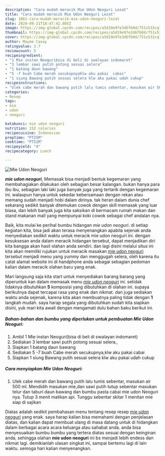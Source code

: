 ```yaml
---
description: "Cara mudah meracik Mie Udon Neoguri Lezat"
title: "Cara mudah meracik Mie Udon Neoguri Lezat"
slug: 1861-cara-mudah-meracik-mie-udon-neoguri-lezat
date: 2020-09-21T18:47:42.805Z
image: https://img-global.cpcdn.com/recipes/a5d19e97e3d6fb0d/751x532cq70/mie-udon-neoguri-foto-resep-utama.jpg
thumbnail: https://img-global.cpcdn.com/recipes/a5d19e97e3d6fb0d/751x532cq70/mie-udon-neoguri-foto-resep-utama.jpg
cover: https://img-global.cpcdn.com/recipes/a5d19e97e3d6fb0d/751x532cq70/mie-udon-neoguri-foto-resep-utama.jpg
author: Mayme Casey
ratingvalue: 3.7
reviewcount: 5
recipeingredient:
- "1 Mie instan Neoguribisa di beli di swalayan indomaret"
- "3 lembar sawi putih potong sesuai selera"
- "1 batang daun bawang"
- "5 -7 buah Cabe merah secukupnyaklw aku pakai  cabai"
- "1 siung Bawang putih sesuai selera klw aku pakai udah cukup"
recipeinstructions:
- "Ulek cabe merah dan bawang putih lalu tumis sebentar, masukan air 500 ml. Mendidih masukan mie,dan sawi putih tutup sebentar masukan telur dan taburi daun bawang dan bumbu pasta cabai mie udon Neoguri nya. Tutup 3 menit matikan api. Tunggu sebentar skitar 1 menitan mie siap di sajikan"
categories:
- Resep
tags:
- mie
- udon
- neoguri

katakunci: mie udon neoguri 
nutrition: 152 calories
recipecuisine: Indonesian
preptime: "PT25M"
cooktime: "PT52M"
recipeyield: "4"
recipecategory: Lunch

---
```



![Mie Udon Neoguri](https://img-global.cpcdn.com/recipes/a5d19e97e3d6fb0d/751x532cq70/mie-udon-neoguri-foto-resep-utama.jpg)

<b><i>mie udon neoguri</i></b>, Memasak bisa menjadi bentuk kegemaran yang membahagiakan dilakukan oleh sebagian besar kalangan. bukan hanya para ibu ibu, sebagian laki laki juga banyak juga yang tertarik dengan kegemaran ini. walaupun hanya untuk sekedar kebersamaan dengan rekan atau memang sudah menjadi hobi dalam dirinya. tak heran dalam dunia chef sekarang sedikit banyak ditemukan cowok dengan skill memasak yang luar biasa, dan lebih banyak juga kita saksikan di bermacam rumah makan dan stand makanan mall yang mempunyai koki cowok sebagai chef andalan nya.



Baik, kita mulai ke perihal bumbu hidangan <i>mie udon neoguri</i>. di setiap kegiatan kita, bisa jadi akan terasa menyenangkan apabila sejenak anda menyediakan sedikit waktu untuk meracik mie udon neoguri ini. dengan kesuksesan anda dalam meracik hidangan tersebut, dapat menjadikan diri kita bangga akan hasil olahan anda sendiri. dan lagi disini melalui situs ini kita akan memiliki rujukan untuk meracik masakan <u>mie udon neoguri</u> tersebut menjadi menu yang yummy dan menggugah selera, oleh karena itu catat alamat website ini di handphone anda sebagai sebagian pedoman kalian dalam meracik olahan baru yang enak.


Mari langsung saja kita start untuk menyediakan barang barang yang diperuntuk kan dalam memasak menu <u><i>mie udon neoguri</i></u> ini. setidak tidaknya dibutuhkan <b>5</b> komposisi yang dibutuhkan di olahan ini. supaya berikutnya dapat tercapai rasa yang enak dan nikmat. dan juga sediakan waktu anda sejenak, karena kita akan membuatnya paling tidak dengan <b>1</b> langkah mudah. saya harap segala yang dibutuhkan sudah kita siapkan disini, yuk mari kita awali dengan mengamati dulu bahan baku berikut ini.

<!--inarticleads1-->

##### Bahan-bahan dan bumbu yang diperlukan untuk pembuatan Mie Udon Neoguri:

1. Ambil 1 Mie instan Neoguri(bisa di beli di swalayan indomaret)
1. Sediakan 3 lembar sawi putih potong sesuai selera.,
1. Siapkan 1 batang daun bawang
1. Sediakan 5 -7 buah Cabe merah secukupnya,klw aku pakai  cabai
1. Siapkan 1 siung Bawang putih sesuai selera klw aku pakai udah cukup




<!--inarticleads2-->

##### Cara menyiapkan Mie Udon Neoguri:

1. Ulek cabe merah dan bawang putih lalu tumis sebentar, masukan air 500 ml. Mendidih masukan mie,dan sawi putih tutup sebentar masukan telur dan taburi daun bawang dan bumbu pasta cabai mie udon Neoguri nya. Tutup 3 menit matikan api. Tunggu sebentar skitar 1 menitan mie siap di sajikan




Diatas adalah sedikit pembahasan menu tentang resep resep <u>mie udon neoguri</u> yang enak. saya harap kalian bisa memahami dengan penjelasan diatas, dan kalian dapat membuat ulang di masa datang untuk di hidangkan dalam berbagai acara acara keluarga atau sahabat anda. anda bisa menyesuaikan bumbu bumbu yang tertera diatas sesuai dengan keinginan anda, sehingga olahan <b>mie udon neoguri</b> ini bs menjadi lebih endess dan nikmat lagi. demikianlah ulasan singkat ini, sampai bertemu lagi di lain waktu. semoga hari kalian menyenangkan.
